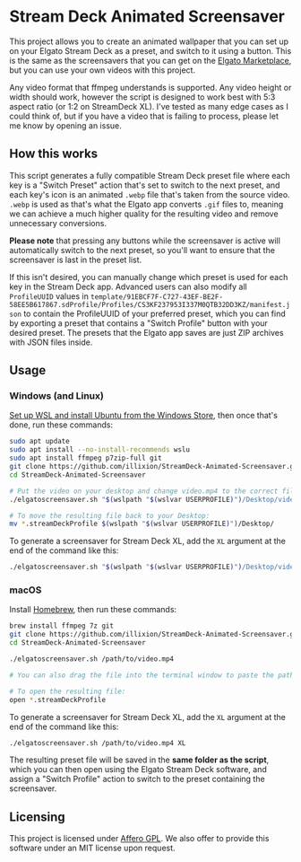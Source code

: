 # Stream Deck Animated Screensaver

This project allows you to create an animated wallpaper that you can set up on your Elgato Stream Deck as a preset, and switch to it using a button. This is the same as the screensavers that you can get on the [Elgato Marketplace](https://marketplace.elgato.com/stream-deck/screensavers), but you can use your own videos with this project.

Any video format that ffmpeg understands is supported. Any video height or width should work, however the script is designed to work best with 5:3 aspect ratio (or 1:2 on StreamDeck XL). I've tested as many edge cases as I could think of, but if you have a video that is failing to process, please let me know by opening an issue.

## How this works

This script generates a fully compatible Stream Deck preset file where each key is a "Switch Preset" action that's set to switch to the next preset, and each key's icon is an animated `.webp` file that's taken from the source video. `.webp` is used as that's what the Elgato app converts `.gif` files to, meaning we can achieve a much higher quality for the resulting video and remove unnecessary conversions.

**Please note** that pressing any buttons while the screensaver is active will automatically switch to the next preset, so you'll want to ensure that the screensaver is last in the preset list.

If this isn't desired, you can manually change which preset is used for each key in the Stream Deck app. Advanced users can also modify all `ProfileUUID` values in `template/91EBCF7F-C727-43EF-BE2F-58EE5B617867.sdProfile/Profiles/CS3KF237953I337M0QTB32DD3KZ/manifest.json` to contain the ProfileUUID of your preferred preset, which you can find by exporting a preset that contains a "Switch Profile" button with your desired preset. The presets that the Elgato app saves are just ZIP archives with JSON files inside.

## Usage

### Windows (and Linux)

[Set up WSL and install Ubuntu from the Windows Store](https://ubuntu.com/tutorials/install-ubuntu-on-wsl2-on-windows-11-with-gui-support#1-overview), then once that's done, run these commands:

```sh
sudo apt update
sudo apt install --no-install-recommends wslu
sudo apt install ffmpeg p7zip-full git
git clone https://github.com/illixion/StreamDeck-Animated-Screensaver.git
cd StreamDeck-Animated-Screensaver

# Put the video on your desktop and change video.mp4 to the correct file name
./elgatoscreensaver.sh "$(wslpath "$(wslvar USERPROFILE)")/Desktop/video.mp4"

# To move the resulting file back to your Desktop:
mv *.streamDeckProfile $(wslpath "$(wslvar USERPROFILE)")/Desktop/
```

To generate a screensaver for Stream Deck XL, add the `XL` argument at the end of the command like this:
```sh
./elgatoscreensaver.sh "$(wslpath "$(wslvar USERPROFILE)")/Desktop/video.mp4" XL
```

### macOS

Install [Homebrew](https://brew.sh), then run these commands:

```sh
brew install ffmpeg 7z git
git clone https://github.com/illixion/StreamDeck-Animated-Screensaver.git
cd StreamDeck-Animated-Screensaver

./elgatoscreensaver.sh /path/to/video.mp4

# You can also drag the file into the terminal window to paste the path

# To open the resulting file:
open *.streamDeckProfile
```

To generate a screensaver for Stream Deck XL, add the `XL` argument at the end of the command like this:
```sh
./elgatoscreensaver.sh /path/to/video.mp4 XL
```

The resulting preset file will be saved in the **same folder as the script**, which you can then open using the Elgato Stream Deck software, and assign a "Switch Profile" action to switch to the preset containing the screensaver.

## Licensing

This project is licensed under [Affero GPL](https://github.com/illixion/StreamDeck-Animated-Screensaver/blob/main/LICENSE.txt). We also offer to provide this software under an MIT license upon request.
